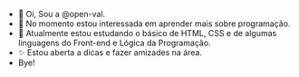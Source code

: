 - 👋 Oi, Sou a @open-val.
- 👀 No momento estou interessada em aprender mais sobre programação.
- 🌱 Atualmente estou estudando o básico de HTML, CSS e de algumas linguagens do Front-end e Lógica da Programação.
- ✨ Estou aberta a dicas e fazer amizades na área.
- Bye!

<!---
open-val/open-val is a ✨ special ✨ repository because its `README.md` (this file) appears on your GitHub profile.
You can click the Preview link to take a look at your changes.
--->
